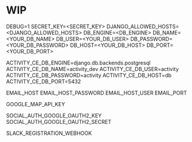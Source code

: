 <!-- TODO List used environment variables, required optional, and their roles -->

# WIP

DEBUG=1
SECRET_KEY=<SECRET_KEY>
DJANGO_ALLOWED_HOSTS=<DJANGO_ALLOWED_HOSTS>
DB_ENGINE=<DB_ENGINE>
DB_NAME=<YOUR_DB_NAME>
DB_USER=<YOUR_DB_USER>
DB_PASSWORD=<YOUR_DB_PASSWORD>
DB_HOST=<YOUR_DB_HOST>
DB_PORT=<YOUR_DB_PORT>


ACTIVITY_CE_DB_ENGINE=django.db.backends.postgresql
ACTIVITY_CE_DB_NAME=activity_dev
ACTIVITY_CE_DB_USER=activity
ACTIVITY_CE_DB_PASSWORD=activity
ACTIVITY_CE_DB_HOST=db
ACTIVITY_CE_DB_PORT=5432

EMAIL_HOST
EMAIL_HOST_PASSWORD
EMAIL_HOST_USER
EMAIL_PORT

GOOGLE_MAP_API_KEY

SOCIAL_AUTH_GOOGLE_OAUTH2_KEY
SOCIAL_AUTH_GOOGLE_OAUTH2_SECRET

SLACK_REGISTRATION_WEBHOOK